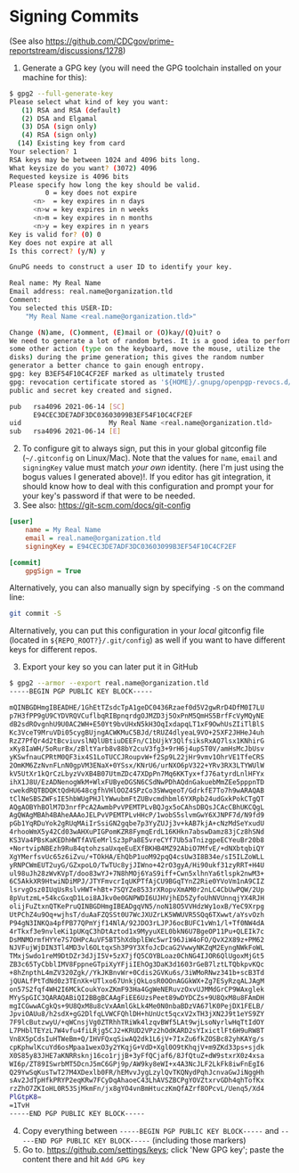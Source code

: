 # Signing Commits

(See also https://github.com/CDCgov/prime-reportstream/discussions/1278)

1. Generate a GPG key (you will need the GPG toolchain installed on your machine for this):
```bash
$ gpg2 --full-generate-key
Please select what kind of key you want:
   (1) RSA and RSA (default)
   (2) DSA and Elgamal
   (3) DSA (sign only)
   (4) RSA (sign only)
  (14) Existing key from card
Your selection? 1
RSA keys may be between 1024 and 4096 bits long.
What keysize do you want? (3072) 4096
Requested keysize is 4096 bits
Please specify how long the key should be valid.
         0 = key does not expire
      <n>  = key expires in n days
      <n>w = key expires in n weeks
      <n>m = key expires in n months
      <n>y = key expires in n years
Key is valid for? (0) 0
Key does not expire at all
Is this correct? (y/N) y

GnuPG needs to construct a user ID to identify your key.

Real name: My Real Name
Email address: real.name@organization.tld
Comment:
You selected this USER-ID:
    "My Real Name <real.name@organization.tld>"

Change (N)ame, (C)omment, (E)mail or (O)kay/(Q)uit? o
We need to generate a lot of random bytes. It is a good idea to perform
some other action (type on the keyboard, move the mouse, utilize the
disks) during the prime generation; this gives the random number
generator a better chance to gain enough entropy.
gpg: key B3EF54F10C4CF2EF marked as ultimately trusted
gpg: revocation certificate stored as '${HOME}/.gnupg/openpgp-revocs.d/E94CEC3DE7ADF3DC03603099B3EF54F10C4CF2EF.rev'
public and secret key created and signed.

pub   rsa4096 2021-06-14 [SC]
      E94CEC3DE7ADF3DC03603099B3EF54F10C4CF2EF
uid                      My Real Name <real.name@organization.tld>
sub   rsa4096 2021-06-14 [E]
```

2. To configure git to always sign, put this in your global gitconfig file (`~/.gitconfig` on Linux/Mac). Note that the values for `name`, `email` and `signingKey` value must match _your own_ identity. (here I'm just using the bogus values I generated above)!. If you editor has git integration, it should know how to deal with this configuration and prompt your for your key's password if that were to be needed.
3. See also: https://git-scm.com/docs/git-config
```ini
[user]
	name = My Real Name
	email = real.name@organization.tld
	signingKey = E94CEC3DE7ADF3DC03603099B3EF54F10C4CF2EF

[commit]
	gpgSign = True
```
Alternatively, you can also manually sign by specifying `-S` on the command line:
```bash
git commit -S
```

Alternatively, you can put this configuration in your _local_ gitconfig file (located in `${REPO_ROOT?}/.git/config`) as well if you want to have different keys for different repos.

3. Export your key so you can later put it in GitHub
```bash
$ gpg2 --armor --export real.name@organization.tld
-----BEGIN PGP PUBLIC KEY BLOCK-----

mQINBGDHmgIBEADHE/1GhEtTZsdcTpA1geDC0436Rzaef0d5V2gwRrD4DfM0I7LU
p7H3fPP9gU9CYDVRQVCuflbqRIBpnqrdgOJMZD3j5OxPnM5QmHS5BrfFcVyMQyNE
dB2sdROvgnhU9U0AC2WH+E50Yt9bvUHxN5kH3OqIxdapqLT1xF9OwhUsZIiTlBlS
Kc3VceT9MruVDi05cygBUjngACWKMuC5BJd/tRUZ4dlyeaL9VO+25XF2JHHeJ4uh
RzZ7PfQr4d2tBcviuvslNQlUBtiuDEEFn/C1bUjkY3QlfsiksRxAQ7lsx1KNhirG
xKy8IaWH/5oRurBx/zBltYarb8v88bY2cuV3fg3+9rH6j4upST0V/amHsMcJbUsv
yKSwfnauCPRtM0QF3ix4S1LoTUCCJRoupvW+f2Sp9L22jHr9vmv1OhrVE1TfeCRS
2OmKM6ZzNvnFLnN0gpVM3ENaX+0YSsx/KNrU6/urNXO6pV322+YRv3RX3LTYWUlW
kV5UtXr1kQrCzLbyzVvXB4B07UtmZDc47XDpPn7Mq6KKTyx+fJ76atyrdLnlHFYx
ihX1J8U/EzADNenogWkM+WlxFUByeDGSN6CSdNwPDhAQdnGakuebMmZEe5pppnTD
cwekdRQTBDQKtQdHU648cgfhVHlOOZ4SPzCo3SWwqeoT/GdrkfE7To7h9wARAQAB
tClNeSBSZWFsIE5hbWUgPHJlYWwubmFtZUBvcmdhbml6YXRpb24udGxkPokCTgQT
AQgAOBYhBOlM7D3nrfPcA2AwmbPvVPEMTPLvBQJgx5oCAhsDBQsJCAcCBhUKCQgL
AgQWAgMBAh4BAheAAAoJELPvVPEMTPLvHHcP/1wobS5slvmGwY6XJNPF7d/N9fd9
pGb1YqRDuYok2gRUqMAiIrSsiGN2gqbe7p3YyZUJj3v+kAB7kjA+cNzMdSeYxudU
4rhooWmX5y42Cd03wAHXuPIGPomKZR8FymqErdL16KHkn7abswDamz83jCz8hSNd
KS3Va4PBsKaKEDhHWTfAVEeMrlSz3pPa8E5vreCYf7Ub5aTnizgpeECYeuBr20b8
+NortvipNBEzh9Ru84qtohzsaUxqeEuEXfBKHB4MZ92AbiO7MfvE/+dNXbtqbiQY
XgYMerfsvUc65z6iZvu/+TOkHA/EhQbP1uoM92pqQ4csUw3I8B34e/sI5ILZoWLL
yRNPCWmEUT2uyG/GZxpoLO/TwTUc8yjJIWno+42rO3gyA/Hi90ukf31zyRRT+H4U
ul98uJh28zWvKVpT/doo83wYJ+7N8hMOj6YaS9iff+Cwn5xlhnYa6tlspk2nwM3+
6C5AkkXR9HtwiNDiMPJ/JTYFmvcrIqUKPTfAjCU9BGqTYnZ2Rie0YVoVm1nA9CIZ
lsrvgOsz0IUqUsRslvHWT+hBt+7SQYZe8533rXRopvXmAM0r2nLC4CbUwPQW/2Up
8pVutzmL+54kcGxqD1Loi8AJkv0e0GNPWDI6UJHVjhED5ZyfoUhNVUnnqjYX4RJH
olijFuZtxnQTKePruQINBGDHmgIBEADgqVN5/noN18O5VVHdzWy1oxB/YeC9Xrpg
UtPChZ4u9Oq+wjhsT/duAaFZQSSt0U7WcJXUZrLK5WWUVR5SQq6TXwwt/aYsvOzh
P94gN3INKQa4pfPB77QPmYjf14NlA/92JDO3rLJPJ6ocBUFC1vWn1/l+Tf0NW4dA
4rTkxf3e9nvleKi1pUKqC3hDtAztod1x9MyyuXEL0bkN6U7BgeOP11Pu+QLEIk7c
DsMNMOrmfHYYe7S7OHPcAuVF5BT5hXdbplEWc5wrI96JiW4oFO/QvX2X89z+PM62
NJVFujWjDIN3Tl4MD3vl6OLtqxSh3P9Y3XfoJcDcaG2VwwyNKZqM2EyngNWkFoWL
TMxjSwdo1reM9DtDZr3dJjI5V+5zX7jfQ5COYBLoaz0ChNG4IJOR6QlUgoxMjGt5
ZB3c65TyCbblIMV8FppneGTpiXyYFjiIEhOg3DaK3d1603rGeB7lztLTQbkpvKQc
+8hZnpthL4mZV320Zgk//YkJKBnvWr+0Cdis2GVKu6s/3iWMoRNwz341b+scB3Td
jQUALfPtTdNd0z3TEnXk+UTlxo67UnkjQkLosR0OOnAGGkWX+Zg7ESyRzqALJAgM
on57S2fqf4WH2I6MCkCoukYoxZKmF93Ha4GgWeNERuvzOxvUJMMdGrCP9WAxglek
MYySpGIC3QARAQABiQI2BBgBCAAgFiEE6UzsPeet89wDYDCZs+9U8QxM8u8FAmDH
mgICGwwACgkQs+9U8QxM8u8cVxAAmlGkLk4Me0N0nbaBDzVA67lK0PejDX1FELB/
JpviOAUu8/h2sdX+gG2DlfqLVWCFQhlDH+hUnUct5qcxV2xTH3jXN2J9t1eYS9ZY
7F9lcButzwyU/+qWCnsjVg0ZTRhhTRiWk4lzqvBWf5LAt9wjLsoNyrlwHqTtIdOY
L7PHblTEYzL7W4vfu4fiLRjg5CJ2+KRUD2VPz2hOdKARD2sYIxictlFt6H9uRW8T
Vn8X5pCdsIuHTWeBm+Q/IHVFQxqSiwAQ2dk1L6jV+7IxZu6fkZOSBc82yhKAYg/s
cpKphwlKcuYd6osMpaa1wexO3y2YKqjG+VdD+Xgl0O9tKhqjV+m9ZKd33ps+sjdk
X0S85y83JHE7aKNRRsknj16co1rjjB+3yFfQCjaf6/8JfQtuZ+dW9stxrX0z4xsa
WI6p/ZT89ISwrbMT5DcnJ5mC6GPj9p/AW9ky8eWI+x4A3NcJLF2LkFk8iwFnEgI6
Q29YwSqKusTwT27M4XDexlb0FR/hEMvvJygLzylQvTKQNydPqhJcnvaGwJiNggHh
sAv2JdTpHfkPRYP2eqKRw7FCyDqAhaoeC43LhAVSZBCPgYOVZtxrvGDh4qhTofKx
rzZhO7ZKIoHL0R53SjMkmFn/jx8gYO4vnBmHtuczKmQfAZrf8OPcvL/Uenq5/Xd4
PlGtpK8=
=1TvH
-----END PGP PUBLIC KEY BLOCK-----
```

4. Copy everything between `-----BEGIN PGP PUBLIC KEY BLOCK-----` and `-----END PGP PUBLIC KEY BLOCK-----` (including those markers)
5. Go to.  https://github.com/settings/keys; click 'New GPG key'; paste the content there and hit `Add GPG key`